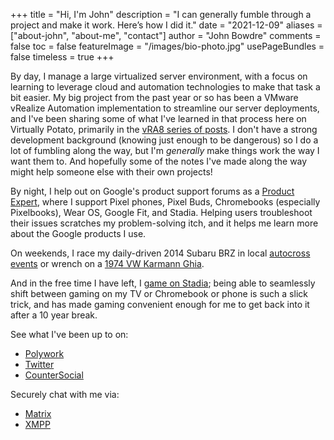 +++
title = "Hi, I'm John"
description = "I can generally fumble through a project and make it work. Here’s how I did it."
date = "2021-12-09"
aliases = ["about-john", "about-me", "contact"]
author = "John Bowdre"
comments = false
toc = false
featureImage = "/images/bio-photo.jpg"
usePageBundles = false
timeless = true
+++

By day, I manage a large virtualized server environment, with a focus on learning to leverage cloud and automation technologies to make that task a bit easier. My big project from the past year or so has been a VMware vRealize Automation implementation to streamline our server deployments, and I've been sharing some of what I've learned in that process here on Virtually Potato, primarily in the [vRA8 series of posts](/series/vra8). I don't have a strong development background (knowing just enough to be dangerous) so I do a lot of fumbling along the way, but I'm _generally_ make things work the way I want them to. And hopefully some of the notes I've made along the way might help someone else with their own projects!

By night, I help out on Google's product support forums as a [Product Expert](https://productexperts.withgoogle.com/what-it-is), where I support Pixel phones, Pixel Buds, Chromebooks (especially Pixelbooks), Wear OS, Google Fit, and Stadia. Helping users troubleshoot their issues scratches my problem-solving itch, and it helps me learn more about the Google products I use.

On weekends, I race my daily-driven 2014 Subaru BRZ in local [autocross events](https://john.bowdre.net/johndotbowdre/collections/2337) or wrench on a [1974 VW Karmann Ghia](https://john.bowdre.net/johndotbowdre/collections/79).

And in the free time I have left, I [game on Stadia](https://stadia.com/profile/4882018028549875512); being able to seamlessly shift between gaming on my TV or Chromebook or phone is such a slick trick, and has made gaming convenient enough for me to get back into it after a 10 year break.

See what I've been up to on:
- [Polywork](https://john.bowdre.net)
- [Twitter](https://twitter.com/johndotbowdre)
- [CounterSocial](https://counter.social/@john_b)

Securely chat with me via:
- [Matrix](https://matrix.to/#/@john:bowdre.net)
- [XMPP](/xmpp/)